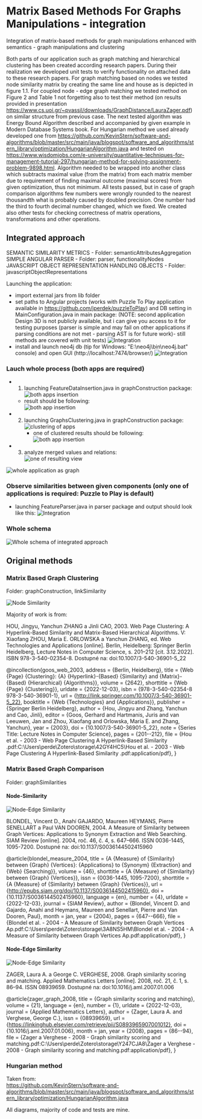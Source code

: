 # Matrix Based Methods For Graphs Manipulations - integration
Integration of matrix-based methods for graph manipulations enhanced with semantics - graph manipulations and clustering  


Both parts of our application such as graph matching and hierarchical clustering has been created according research papers.
During their realization we developed unit tests to verify functionality on attached data to these research papers. 
For graph matching based on nodes we tested node similarity matrix by creating the same line and house as is depicted in figure 1.1.
For coupled node - edge graph matching we tested method on Figure 2 and Table 1 not forgetting also to test their method
(on results provided in presentation https://www.cs.uoi.gr/~pvassil/downloads/GraphDistance/LauraZager.pdf) on similar structure from previous case. 
The next tested algorithm was Energy Bound Algorithm described and accompanied by given example in Modern Database Systems book. 
For Hungarian method we used already developed one from https://github.com/KevinStern/software-and-algorithms/blob/master/src/main/java/blogspot/software_and_algorithms/stern_library/optimization/HungarianAlgorithm.java
and tested on https://www.wisdomjobs.com/e-university/quantitative-techniques-for-management-tutorial-297/hungarian-method-for-solving-assignment-problem-9898.html.
Algorithm needed to be wrapped into another class which subtracts maximal value (from the matrix) from each matrix member due to requirement of finding maximal outcome
(maximal scores) from given optimization, thus not minimum. All tests passed, but in case of graph comparison algorithms few numbers were wrongly 
rounded to the nearest thousandth what is probably caused by doubled precision. One number had the third to fourth decimal number changed,
which we fixed. We created also other tests for checking correctness of matrix operations, transformations and other operations.


## Integrated approach

SEMANTIC SIMILARITY METRICS - Folder: semanticAttributesAggregation  
SIMPLE ANGULAR PARSER - Folder: parser, functionalityNodes  
JAVASCRIPT OBJECT REPRESENTATION HANDLING OBJECTS - Folder: javascriptObjectRepresentations

Launching the application: 
- import external jars from lib folder  
- set paths to Angular projects (works with Puzzle To Play application available in https://github.com/jperdek/puzzleToPlay) and DB setting in MainConfiguration.java in main package:
  (NOTE: second application Design 3D is not publicly available, but i can give you access to it for testing purposes (parser is simple and may fail on other applications if parsing conditions are not met - parsing AST is for future work)- still methods are covered with unit tests) 
  ![Integration](./documentation/helpers/configuration.png)
- install and launch neo4j db (tip for Windows: "E:\neo4j\bin\neo4j.bat" console) and open GUI (http://localhost:7474/browser/)
  ![Integration](./documentation/helpers/neo4jConsole.png)

### Lauch whole process (both apps are required)
- 1. launching FeatureDataInsertion.java in graphConstruction package:   
  ![both apps insertion](./documentation/helpers/parseBothApplications.png)
	- result should be following:  
  	![both app insertion](./documentation/helpers/insertingBothApplications.png)
- 2. launching GraphsClustering.java in graphConstruction package:  
  ![clustering of apps](./documentation/helpers/integratedMethod.png)
     	- one of clustered results should be following:  
  	![both app insertion](./documentation/helpers/oneOfClusteredResult.png)
- 3. analyze merged values and relations:  
  ![one of resulting view](./documentation/helpers/mergedAndClusteredResultView.png) 

![whole application as graph](./documentation/helpers/overviewOfPuzzleToPlayApplication.png)

### Observe similarities between given components (only one of applications is required: Puzzle to Play is default)
- launching FeatureParser.java in parser package and output should look like this: 
![Integration](./documentation/helpers/similarities.png)

### Whole schema
![Whole schema of integrated approach](./documentation/semanticEvaluationFlowExtendedVertical.png)


## Original methods

### Matrix Based Graph Clustering

Folder: graphConstruction, linkSimilarity  

![Node Similarity](./documentation/graphClustering/matrixBasedHierarchicalClusteringVertical.png)

Majority of work is from:  

HOU, Jingyu, Yanchun ZHANG a Jinli CAO, 2003. Web Page Clustering: A
Hyperlink-Based Similarity and Matrix-Based Hierarchical Algorithms. V: Xiaofang
ZHOU, Maria E. ORLOWSKA a Yanchun ZHANG, ed. Web Technologies and
Applications [online]. Berlin, Heidelberg: Springer Berlin Heidelberg, Lecture Notes in
Computer Science, s. 201–212 [cit. 3.12.2022]. ISBN 978-3-540-02354-8. Dostupné na:
doi:10.1007/3-540-36901-5_22

@incollection{goos_web_2003,
	address = {Berlin, Heidelberg},
	title = {Web {Page} {Clustering}: {A} {Hyperlink}-{Based} {Similarity} and {Matrix}-{Based} {Hierarchical} {Algorithms}},
	volume = {2642},
	shorttitle = {Web {Page} {Clustering}},
	urldate = {2022-12-03},
   isbn = {978-3-540-02354-8 978-3-540-36901-1},
  url = {http://link.springer.com/10.1007/3-540-36901-5_22},
	booktitle = {Web {Technologies} and {Applications}},
	publisher = {Springer Berlin Heidelberg},
	author = {Hou, Jingyu and Zhang, Yanchun and Cao, Jinli},
	editor = {Goos, Gerhard and Hartmanis, Juris and van Leeuwen, Jan and Zhou, Xiaofang and Orlowska, Maria E. and Zhang, Yanchun},
	year = {2003},
	doi = {10.1007/3-540-36901-5_22},
	note = {Series Title: Lecture Notes in Computer Science},
	pages = {201--212},
	file = {Hou et al. - 2003 - Web Page Clustering A Hyperlink-Based Similarity .pdf:C\:\\Users\\perde\\Zotero\\storage\\42GY4HC5\\Hou et al. - 2003 - Web Page Clustering A Hyperlink-Based Similarity .pdf:application/pdf},
}


### Matrix Based Graph Comparison

Folder: graphSimilarities

#### Node-Similarity

![Node-Edge Similarity](./documentation/graphMerging/matrixBasedGraphComparisonBlondelENvertical.png)

BLONDEL, Vincent D., Anahí GAJARDO, Maureen HEYMANS, Pierre
SENELLART a Paul VAN DOOREN, 2004. A Measure of Similarity between Graph
Vertices: Applications to Synonym Extraction and Web Searching. SIAM Review
[online]. 2004, roč. 46, č. 4, s. 647–666. ISSN 0036-1445, 1095-7200. Dostupné na:
doi:10.1137/S0036144502415960

@article{blondel_measure_2004,
	title = {A {Measure} of {Similarity} between {Graph} {Vertices}: {Applications} to {Synonym} {Extraction} and {Web} {Searching}},
	volume = {46},
	shorttitle = {A {Measure} of {Similarity} between {Graph} {Vertices}},
  issn = {0036-1445, 1095-7200},
	shorttitle = {A {Measure} of {Similarity} between {Graph} {Vertices}},
	url = {http://epubs.siam.org/doi/10.1137/S0036144502415960},
	doi = {10.1137/S0036144502415960},
	language = {en},
	number = {4},
	urldate = {2022-12-03},
	journal = {SIAM Review},
	author = {Blondel, Vincent D. and Gajardo, Anahí and Heymans, Maureen and Senellart, Pierre and Van Dooren, Paul},
	month = jan,
	year = {2004},
	pages = {647--666},
	file = {Blondel et al. - 2004 - A Measure of Similarity between Graph Vertices Ap.pdf:C\:\\Users\\perde\\Zotero\\storage\\3A8NS5HM\\Blondel et al. - 2004 - A Measure of Similarity between Graph Vertices Ap.pdf:application/pdf},
}


#### Node-Edge Similarity

![Node-Edge Similarity](./documentation/graphMerging/matrixBasedGraphComparisonEN.png)  

ZAGER, Laura A. a George C. VERGHESE, 2008. Graph similarity scoring and
matching. Applied Mathematics Letters [online]. 2008, roč. 21, č. 1, s. 86–94. ISSN
08939659. Dostupné na: doi:10.1016/j.aml.2007.01.006

@article{zager_graph_2008,
	title = {Graph similarity scoring and matching},
	volume = {21},
	language = {en},
	number = {1},
	urldate = {2022-12-03},
	journal = {Applied Mathematics Letters},
	author = {Zager, Laura A. and Verghese, George C.},
   issn = {08939659},
	url = {https://linkinghub.elsevier.com/retrieve/pii/S0893965907001012},
	doi = {10.1016/j.aml.2007.01.006},
	month = jan,
	year = {2008},
	pages = {86--94},
	file = {Zager a Verghese - 2008 - Graph similarity scoring and matching.pdf:C\:\\Users\\perde\\Zotero\\storage\\Y247CJA8\\Zager a Verghese - 2008 - Graph similarity scoring and matching.pdf:application/pdf},
}


### Hungarian method

Taken from:  
https://github.com/KevinStern/software-and-algorithms/blob/master/src/main/java/blogspot/software_and_algorithms/stern_library/optimization/HungarianAlgorithm.java


All diagrams, majority of code and tests are mine.
